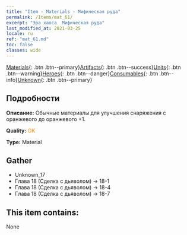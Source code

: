 ```yaml
---
title: "Item - Materials - Мифическая руда"
permalink: /Items/mat_61/
excerpt: "Эра хаоса  Мифическая руда"
last_modified_at: 2021-03-25
locale: ru
ref: "mat_61.md"
toc: false
classes: wide
---
```

 [Materials](/ru/Items/){: .btn .btn--primary}[Artifacts](/ru/Items/Artifacts/){: .btn .btn--success}[Units](/ru/Items/Units/){: .btn .btn--warning}[Heroes](/ru/Items/Heroes/){: .btn .btn--danger}[Consumables](/ru/Items/Consumables/){: .btn .btn--info}[Unknown](/ru/Items/Unknown/){: .btn .btn--primary}

## Подробности
 **Описание:** Обычные материалы для улучшения снаряжения c оранжевого до оранжевого +1.

 **Quality:** <span style="color: #FF8C00">OK</span>

 **Type:** Material

## Gather

*    Unknown_17 
*    Глава 18 (Сделка с дьяволом) -> 18-1 
*    Глава 18 (Сделка с дьяволом) -> 18-4 
*    Глава 18 (Сделка с дьяволом) -> 18-7 

## This item contains:

  None

